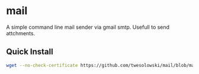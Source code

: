 # mail
A simple command line mail sender via gmail smtp. Usefull to send attchments.


## Quick Install

```bash
wget --no-check-certificate https://github.com/twesolowski/mail/blob/master/mail.phar?raw=true -O mail.phar; chmod +x mail.phar
```

